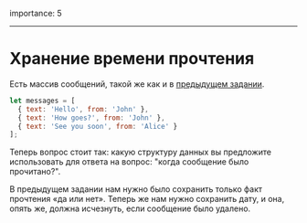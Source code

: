 importance: 5

---

# Хранение времени прочтения

Есть массив сообщений, такой же как и в [предыдущем задании](info:task/recipients-read).

```js
let messages = [
  { text: 'Hello', from: 'John' },
  { text: 'How goes?', from: 'John' },
  { text: 'See you soon', from: 'Alice' }
];
```

Теперь вопрос стоит так: какую структуру данных вы предложите использовать для ответа на вопрос: "когда сообщение было прочитано?".

В предыдущем задании нам нужно было сохранить только факт прочтения «да или нет». Теперь же нам нужно сохранить дату, и она, опять же, должна исчезнуть, если сообщение было удалено.

